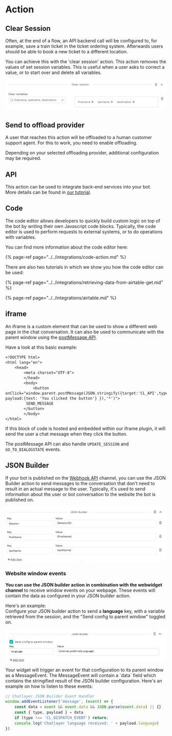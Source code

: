 # Action

## Clear Session

Often, at the end of a flow, an API backend call will be configured to, for example, save a train ticket in the ticket ordering system. Afterwards users should be able to book a new ticket to a different location.

You can achieve this with the 'clear session' action. This action removes the values of set session variables. This is useful when a user asks to correct a value, or to start over and delete all variables.

![](../../.gitbook/assets/image%20%28262%29.png)

## Send to offload provider

A user that reaches this action will be offloaded to a human customer support agent. For this to work, you need to enable offloading.

Depending on your selected offloading provider, additional configuration may be required.

## API

This action can be used to integrate back-end services into your bot.   
More details can be found in [our tutorial](https://app.gitbook.com/@chatlayer/s/chatlayer-documentation/~/drafts/-MIrr7mtVp_aqyzM-udL/integrations/custom-back-end-integrations).

## Code

The code editor allows developers to quickly build custom logic on top of the bot by writing their own Javascript code blocks. Typically, the code editor is used to perform requests to external systems, or to do operations with variables.

You can find more information about the code editor here:

{% page-ref page="../../integrations/code-action.md" %}

There are also two tutorials in which we show you how the code editor can be used:

{% page-ref page="../../integrations/retrieving-data-from-airtable-get.md" %}

{% page-ref page="../../integrations/airtable.md" %}

## iframe

An iframe is a custom element that can be used to show a different web page in the chat conversation. It can also be used to communicate with the parent window using the [postMessage API](https://developer.mozilla.org/en-US/docs/Web/API/Window/postMessage).

Have a look at this basic example:

```markup
<!DOCTYPE html>
<html lang="en">
	<head>
		<meta charset="UTF-8">
		</head>
		<body>
			<button onClick="window.parent.postMessage(JSON.stringify({target:'CL_API',type:'SEND_MESSAGE', payload:{text: 'You clicked the button'} }),'*')">
         SEND_MESSAGE
        </button>
		</body>
</html>
```

If this block of code is hosted and embedded within our iframe plugin, it will send the user a chat message when they click the button.

The postMessage API can also handle `UPDATE_SESSION` and `GO_TO_DIALOGSTATE` events.

## JSON Builder

If your bot is published on the [Webhook API](../../channels/webhook-api.md) channel, you can use the JSON Builder action to send messages to the conversation that don't need to result in an actual message to the user. Typically, it's used to send information about the user or bot conversation to the website the bot is published on.

![](../../.gitbook/assets/image%20%28230%29.png)

### Website window events 

**You can use the JSON builder action** **in combination with the webwidget channel** to receive window events on your webpage. These events will contain the data as configured in your JSON builder action. 

Here's an example:   
Configure your JSON builder action to send a **language** key, with a variable retrieved from the session, and the "Send config to parent window" toggled on.

![JSON builder action with a language field](../../.gitbook/assets/image%20%28324%29.png)

Your widget will trigger an event for that configuration to its parent window as a MessageEvent. The MessageEvent will contain a \`data\` field which contains the stringified result of the JSON builder configuration. Here's an example on how to listen to these events:

```javascript
// Chatlayer JSON Builder Event Handler
window.addEventListener('message', (event) => {
    const data = event && event.data && JSON.parse(event.data) || {}
    const { type, payload } = data
    if (type !== 'CL_DISPATCH_EVENT') return;
    console.log('Chatlayer language received: ' + payload.language)
})
```

